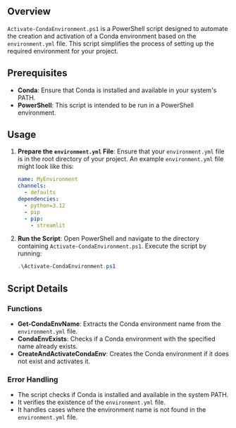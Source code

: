 ## Overview

`Activate-CondaEnvironment.ps1` is a PowerShell script designed to automate the creation and activation of a Conda environment based on the `environment.yml` file. This script simplifies the process of setting up the required environment for your project.

## Prerequisites

- **Conda**: Ensure that Conda is installed and available in your system's PATH.
- **PowerShell**: This script is intended to be run in a PowerShell environment.

## Usage

1. **Prepare the `environment.yml` File**:
    Ensure that your `environment.yml` file is in the root directory of your project. An example `environment.yml` file might look like this:
    ```yaml
    name: MyEnvironment
    channels:
      - defaults
    dependencies:
      - python=3.12
      - pip
      - pip:
        - streamlit
    ```

2. **Run the Script**:
    Open PowerShell and navigate to the directory containing `Activate-CondaEnvironment.ps1`. Execute the script by running:
    ```powershell
    .\Activate-CondaEnvironment.ps1
    ```

## Script Details

### Functions

- **Get-CondaEnvName**: Extracts the Conda environment name from the `environment.yml` file.
- **CondaEnvExists**: Checks if a Conda environment with the specified name already exists.
- **CreateAndActivateCondaEnv**: Creates the Conda environment if it does not exist and activates it.

### Error Handling

- The script checks if Conda is installed and available in the system PATH.
- It verifies the existence of the `environment.yml` file.
- It handles cases where the environment name is not found in the `environment.yml` file.
